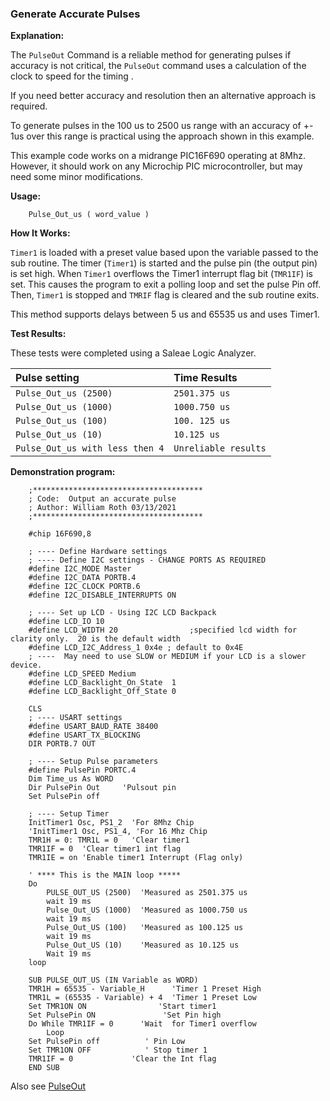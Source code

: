 <div class="section">

<div class="titlepage">

<div>

<div>

### <span id="_generate_accurate_pulses"></span>Generate Accurate Pulses

</div>

</div>

</div>

<span class="strong">**Explanation:**</span>

The `PulseOut` Command is a reliable method for generating pulses if
accuracy is not critical, the `PulseOut` command uses a calculation of
the clock to speed for the timing .

If you need better accuracy and resolution then an alternative approach
is required.

To generate pulses in the 100 us to 2500 us range with an accuracy of +-
1us over this range is practical using the approach shown in this
example.

This example code works on a midrange PIC16F690 operating at 8Mhz.
However, it should work on any Microchip PIC microcontroller, but may
need some minor modifications.

<span class="strong">**Usage:**</span>

``` screen
    Pulse_Out_us ( word_value )
```

<span class="strong">**How It Works:**</span>

`Timer1` is loaded with a preset value based upon the variable passed to
the sub routine. The timer (`Timer1`) is started and the pulse pin (the
output pin) is set high. When `Timer1` overflows the Timer1 interrupt
flag bit (`TMR1IF`) is set. This causes the program to exit a polling
loop and set the pulse Pin off. Then, `Timer1` is stopped and `TMRIF`
flag is cleared and the sub routine exits.

This method supports delays between 5 us and 65535 us and uses Timer1.

<span class="strong">**Test Results:**</span>

These tests were completed using a Saleae Logic Analyzer.

<div class="informaltable">

| <span class="strong">**Pulse setting**</span> | <span class="strong">**Time Results**</span> |
|:----------------------------------------------|:---------------------------------------------|
| `Pulse_Out_us (2500)`                         | `2501.375 us`                                |
| `Pulse_Out_us (1000)`                         | `1000.750 us`                                |
| `Pulse_Out_us (100)`                          | `100. 125 us`                                |
| `Pulse_Out_us (10)`                           | `10.125 us`                                  |
| `Pulse_Out_us with less then 4`               | `Unreliable results`                         |

</div>

<span class="strong">**Demonstration program:**</span>

``` screen
    ;**************************************
    ; Code:  Output an accurate pulse
    ; Author: William Roth 03/13/2021
    ;**************************************

    #chip 16F690,8

    ; ---- Define Hardware settings
    ; ---- Define I2C settings - CHANGE PORTS AS REQUIRED
    #define I2C_MODE Master
    #define I2C_DATA PORTB.4
    #define I2C_CLOCK PORTB.6
    #define I2C_DISABLE_INTERRUPTS ON

    ; ---- Set up LCD - Using I2C LCD Backpack
    #define LCD_IO 10
    #define LCD_WIDTH 20                ;specified lcd width for clarity only.  20 is the default width
    #define LCD_I2C_Address_1 0x4e ; default to 0x4E
    ; ----  May need to use SLOW or MEDIUM if your LCD is a slower device.
    #define LCD_SPEED Medium
    #define LCD_Backlight_On_State  1
    #define LCD_Backlight_Off_State 0

    CLS
    ; ---- USART settings
    #define USART_BAUD_RATE 38400
    #define USART_TX_BLOCKING
    DIR PORTB.7 OUT

    ; ---- Setup Pulse parameters
    #define PulsePin PORTC.4
    Dim Time_us As WORD
    Dir PulsePin Out     'Pulsout pin
    Set PulsePin off

    ; ---- Setup Timer
    InitTimer1 Osc, PS1_2  'For 8Mhz Chip
    'InitTimer1 Osc, PS1_4, 'For 16 Mhz Chip
    TMR1H = 0: TMR1L = 0   'Clear timer1
    TMR1IF = 0  'Clear timer1 int flag
    TMR1IE = on 'Enable timer1 Interrupt (Flag only)

    ' **** This is the MAIN loop *****
    Do
        PULSE_OUT_US (2500)  'Measured as 2501.375 us
        wait 19 ms
        Pulse_Out_US (1000)  'Measured as 1000.750 us
        wait 19 ms
        Pulse_Out_US (100)   'Measured as 100.125 us
        wait 19 ms
        Pulse_Out_US (10)    'Measured as 10.125 us
        Wait 19 ms
    loop

    SUB PULSE_OUT_US (IN Variable as WORD)
    TMR1H = 65535 - Variable_H      'Timer 1 Preset High
    TMR1L = (65535 - Variable) + 4  'Timer 1 Preset Low
    Set TMR1ON ON                'Start timer1
    Set PulsePin ON               'Set Pin high
    Do While TMR1IF = 0      'Wait  for Timer1 overflow
        Loop
    Set PulsePin off          ' Pin Low
    Set TMR1ON OFF            ' Stop timer 1
    TMR1IF = 0             'Clear the Int flag
    END SUB
```

Also see
<a href="_pulseout.html" class="link" title="PulseOut">PulseOut</a>

</div>
